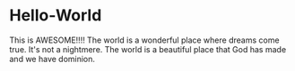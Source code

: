 # Hello-World
This is AWESOME!!!!
The world is a wonderful place where dreams come true.
It's not a nightmere.
The world is a beautiful place that God has made and we have dominion.
